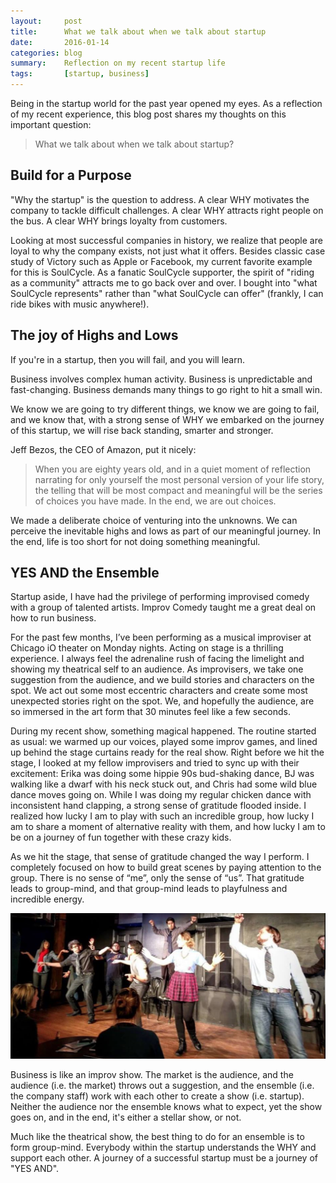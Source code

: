 ```yaml
---
layout:     post
title:      What we talk about when we talk about startup
date:       2016-01-14
categories: blog
summary:    Reflection on my recent startup life
tags:       [startup, business]
---
```


Being in the startup world for the past year opened my eyes. As a reflection of my recent experience, this blog post shares my thoughts on this important question:

 > What we talk about when we talk about startup?

## Build for a Purpose
"Why the startup" is the question to address. A clear WHY motivates the company to tackle difficult challenges. A clear WHY attracts right people on the bus. A clear WHY brings loyalty from customers. 

Looking at most successful companies in history, we realize that people are loyal to why the company exists, not just what it offers. Besides classic case study of Victory such as Apple or Facebook, my current favorite example for this is SoulCycle. As a fanatic SoulCycle supporter, the spirit of "riding as a community" attracts me to go back over and over. I bought into "what SoulCycle represents" rather than "what SoulCycle can offer" (frankly, I can ride bikes with music anywhere!). 

## The joy of Highs and Lows

If you're in a startup, then you will fail, and you will learn.

Business involves complex human activity. Business is unpredictable and fast-changing. Business demands many things to go right to hit a small win. 

We know we are going to try different things, we know we are going to fail, and we know that, with a strong sense of WHY we embarked on the journey of this startup, we will rise back standing, smarter and stronger.

Jeff Bezos, the CEO of Amazon, put it nicely:

> When you are eighty years old, and in a quiet moment of reflection narrating for only yourself the most personal version of your life story, the telling that will be most compact and meaningful will be the series of choices you have made. In the end, we are out choices.

We made a deliberate choice of venturing into the unknowns. We can perceive the inevitable highs and lows as part of our meaningful journey. In the end, life is too short for not doing something meaningful.

## YES AND the Ensemble
Startup aside, I have had the privilege of performing improvised comedy with a group of talented artists. Improv Comedy taught me a great deal on how to run  business. 

For the past few months, I’ve been performing as a musical improviser at Chicago iO theater on Monday nights. Acting on stage is a thrilling experience. I always feel the adrenaline rush of facing the limelight and showing my theatrical self to an audience. As improvisers, we take one suggestion from the audience, and we build stories and characters on the spot. We act out some most eccentric characters and create some most unexpected stories right on the spot. We, and hopefully the audience, are so immersed in the art form that 30 minutes feel like a few seconds.

During my recent show, something magical happened. The routine started as usual: we warmed up our voices, played some improv games, and lined up behind the stage curtains ready for the real show. Right before we hit the stage, I looked at my fellow improvisers and tried to sync up with their excitement: Erika was doing some hippie 90s bud-shaking dance, BJ was walking like a dwarf with his neck stuck out, and Chris had some wild blue dance moves going on. While I was doing my regular chicken dance with inconsistent hand clapping, a strong sense of gratitude flooded inside. I realized how lucky I am to play with such an incredible group, how lucky I am to share a moment of alternative reality with them, and how lucky I am to be on a journey of fun together with these crazy kids.

As we hit the stage, that sense of gratitude changed the way I perform. I completely focused on how to build great scenes by paying attention to the group. There is no sense of “me”, only the sense of “us”. That gratitude leads to group-mind, and that group-mind leads to playfulness and incredible energy.

![chicago_io_la_di_dah](/images/la_di_dah.png)

Business is like an improv show. The market is the audience, and the audience (i.e. the market) throws out a suggestion, and the ensemble (i.e. the company staff) work with each other to create a show (i.e. startup). Neither the audience nor the ensemble knows what to expect, yet the show goes on, and in the end, it's either a stellar show, or not.

Much like the theatrical show, the best thing to do for an ensemble is to form group-mind. Everybody within the startup understands the WHY and support each other. A journey of a successful startup must be a journey of "YES AND".
